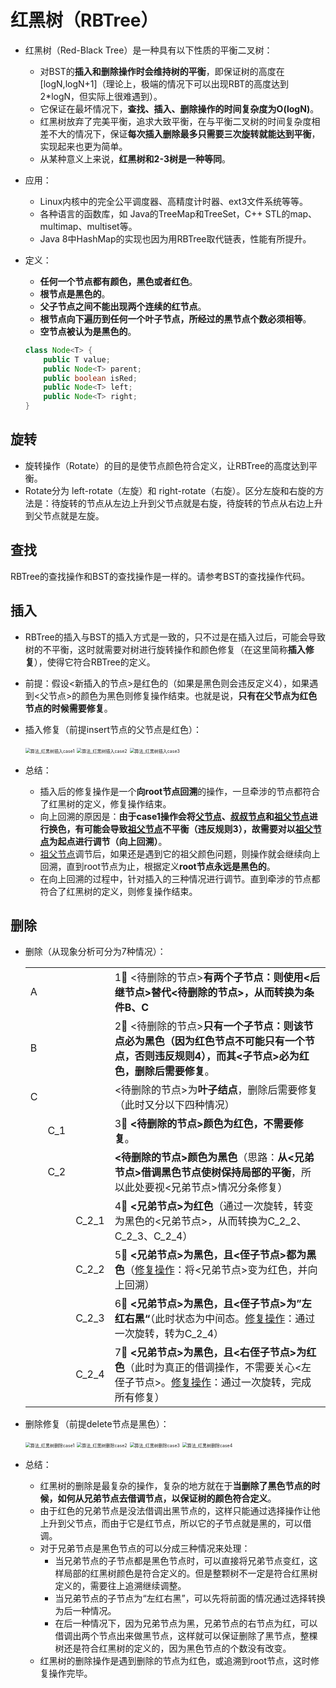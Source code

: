 # 红黑树（RBTree）

- 红黑树（Red-Black Tree）是一种具有以下性质的平衡二叉树：

  - 对BST的**插入和删除操作时会维持树的平衡**，即保证树的高度在[logN,logN+1]（理论上，极端的情况下可以出现RBT的高度达到2*logN，但实际上很难遇到）。
  - 它保证在最坏情况下，**查找、插入、删除操作的时间复杂度为O(logN)**。
  - 红黑树放弃了完美平衡，追求大致平衡，在与平衡二叉树的时间复杂度相差不大的情况下，保证**每次插入删除最多只需要三次旋转就能达到平衡**，实现起来也更为简单。
  - 从某种意义上来说，**红黑树和2-3树是一种等同**。

- 应用：

  - Linux内核中的完全公平调度器、高精度计时器、ext3文件系统等等。
  - 各种语言的函数库，如 Java的TreeMap和TreeSet，C++ STL的map、multimap、multiset等。
  - Java 8中HashMap的实现也因为用RBTree取代链表，性能有所提升。

- 定义：

  - **任何一个节点都有颜色，黑色或者红色**。
  - **根节点是黑色的**。
  - **父子节点之间不能出现两个连续的红节点**。
  - **根节点向下遍历到任何一个叶子节点，所经过的黑节点个数必须相等**。
  - **空节点被认为是黑色的**。

  ```java
  class Node<T> {
      public T value;
      public Node<T> parent;
      public boolean isRed;
      public Node<T> left;
      public Node<T> right;
  }
  ```

## 旋转

- 旋转操作（Rotate）的目的是使节点颜色符合定义，让RBTree的高度达到平衡。
- Rotate分为 left-rotate（左旋）和 right-rotate（右旋）。区分左旋和右旋的方法是：待旋转的节点从左边上升到父节点就是右旋，待旋转的节点从右边上升到父节点就是左旋。

## 查找

RBTree的查找操作和BST的查找操作是一样的。请参考BST的查找操作代码。

## 插入

- RBTree的插入与BST的插入方式是一致的，只不过是在插入过后，可能会导致树的不平衡，这时就需要对树进行旋转操作和颜色修复（在这里简称**插入修复**），使得它符合RBTree的定义。

- 前提：假设<新插入的节点>是红色的（如果是黑色则会违反定义4），如果遇到<父节点>的颜色为黑色则修复操作结束。也就是说，**只有在父节点为红色节点的时候需要修复**。

- 插入修复（前提insert节点的父节点是红色）：

  

  <img src="http://q9bww7gmb.bkt.clouddn.com/uPic/数据结构_红黑树插入case1.gif" alt="算法_红黑树插入case1" style="zoom:50%;" />

  

  <img src="https://github.com/dxk19911212/RBTree/raw/master/screenshots/算法_红黑树插入case2.gif" alt="算法_红黑树插入case2" style="zoom:50%;" />

  

  <img src="https://github.com/dxk19911212/RBTree/raw/master/screenshots/算法_红黑树插入case3.gif" alt="算法_红黑树插入case3" style="zoom:50%;" />

- 总结：

  - 插入后的修复操作是一个**向root节点回溯**的操作，一旦牵涉的节点都符合了红黑树的定义，修复操作结束。
  - 向上回溯的原因是：**由于case1操作会将<u>父节点</u>、<u>叔叔节点</u>和<u>祖父节点</u>进行换色，有可能会导致<u>祖父节点</u>不平衡（违反规则3），故需要对以<u>祖父节点</u>为起点进行调节（向上回溯）**。
  - <u>祖父节点</u>调节后，如果还是遇到它的祖父颜色问题，则操作就会继续向上回溯，直到root节点为止，根据定义**root节点永远是黑色的**。
  - 在向上回溯的过程中，针对插入的三种情况进行调节。直到牵涉的节点都符合了红黑树的定义，则修复操作结束。

## 删除

- 删除（从现象分析可分为7种情况）：

  |      |      |       |                                                              |
  | ---- | :--- | :---- | ------------------------------------------------------------ |
  | A    |      |       | 1⃣️ <待删除的节点>**有两个子节点：则使用<后继节点>替代<待删除的节点>，从而转换为条件B、C** |
  | B    |      |       | 2⃣️ <待删除的节点>**只有一个子节点：则该节点必为黑色（因为红色节点不可能只有一个节点，否则违反规则4），而其<子节点>必为红色，删除后需要修复**。 |
  | C    |      |       | <待删除的节点>为**叶子结点**，删除后需要修复（此时又分以下四种情况） |
  |      | C_1  |       | 3⃣️ **<待删除的节点>颜色为红色，不需要修复**。                  |
  |      | C_2  |       | **<待删除的节点>颜色为黑色**（思路：**从<兄弟节点>借调黑色节点使树保持局部的平衡**，所以此处要视<兄弟节点>情况分条修复） |
  |      |      | C_2_1 | 4⃣️ **<兄弟节点>为红色**（通过一次旋转，转变为黑色的<兄弟节点>，从而转换为C_2_2、C_2_3、C_2_4） |
  |      |      | C_2_2 | 5⃣️ **<兄弟节点>为黑色，且<侄子节点>都为黑色**（<u>修复操作</u>：将<兄弟节点>变为红色，并向上回溯） |
  |      |      | C_2_3 | 6⃣️ **<兄弟节点>为黑色，且<侄子节点>为”左红右黑“**（此时状态为中间态。<u>修复操作</u>：通过一次旋转，转为C_2_4） |
  |      |      | C_2_4 | 7⃣️ **<兄弟节点>为黑色，且<右侄子节点>为红色**（此时为真正的借调操作，不需要关心<左侄子节点>。<u>修复操作</u>：通过一次旋转，完成所有修复） |

- 删除修复（前提delete节点是黑色）：

  <img src="https://github.com/dxk19911212/RBTree/raw/master/screenshots/算法_红黑树删除case1.gif" alt="算法_红黑树删除case1" style="zoom:50%;" />

  

  <img src="https://github.com/dxk19911212/RBTree/raw/master/screenshots/算法_红黑树删除case2.gif" alt="算法_红黑树删除case2" style="zoom:50%;" />

  

  <img src="https://github.com/dxk19911212/RBTree/raw/master/screenshots/算法_红黑树删除case3.gif" alt="算法_红黑树删除case3" style="zoom:50%;" />

  

  <img src="https://github.com/dxk19911212/RBTree/raw/master/screenshots/算法_红黑树删除case4.gif" alt="算法_红黑树删除case4" style="zoom:50%;" />

- 总结：
  - 红黑树的删除是最复杂的操作，复杂的地方就在于**当删除了黑色节点的时候，如何从兄弟节点去借调节点，以保证树的颜色符合定义**。
  - 由于红色的兄弟节点是没法借调出黑节点的，这样只能通过选择操作让他上升到父节点，而由于它是红节点，所以它的子节点就是黑的，可以借调。
  - 对于兄弟节点是黑色节点的可以分成三种情况来处理：
    - 当兄弟节点的子节点都是黑色节点时，可以直接将兄弟节点变红，这样局部的红黑树颜色是符合定义的。但是整颗树不一定是符合红黑树定义的，需要往上追溯继续调整。
    - 当兄弟节点的子节点为“左红右黑”，可以先将前面的情况通过选择转换为后一种情况。
    - 在后一种情况下，因为兄弟节点为黑，兄弟节点的右节点为红，可以借调出两个节点出来做黑节点，这样就可以保证删除了黑节点，整棵树还是符合红黑树的定义的，因为黑色节点的个数没有改变。
  - 红黑树的删除操作是遇到删除的节点为红色，或追溯到root节点，这时修复操作完毕。
